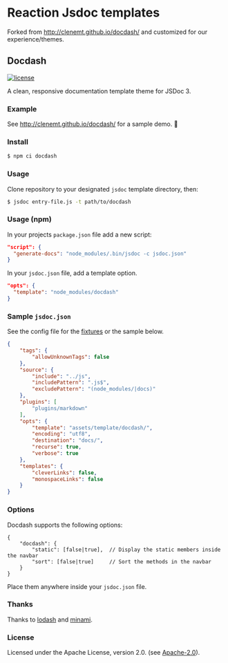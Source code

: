 # Reaction Jsdoc templates

Forked from <http://clenemt.github.io/docdash/> and customized for our experience/themes.

## Docdash

[![license](https://img.shields.io/npm/l/docdash.svg)](LICENSE.md)

A clean, responsive documentation template theme for JSDoc 3.

### Example

See <http://clenemt.github.io/docdash/> for a sample demo. :rocket:

### Install

```bash
$ npm ci docdash
```

### Usage

Clone repository to your designated `jsdoc` template directory, then:

```bash
$ jsdoc entry-file.js -t path/to/docdash
```

### Usage (npm)

In your projects `package.json` file add a new script:

```json
"script": {
  "generate-docs": "node_modules/.bin/jsdoc -c jsdoc.json"
}
```

In your `jsdoc.json` file, add a template option.

```json
"opts": {
  "template": "node_modules/docdash"
}
```

### Sample `jsdoc.json`

See the config file for the [fixtures](fixtures/fixtures.conf.json) or the sample below.

```json
{
    "tags": {
        "allowUnknownTags": false
    },
    "source": {
        "include": "../js",
        "includePattern": ".js$",
        "excludePattern": "(node_modules/|docs)"
    },
    "plugins": [
        "plugins/markdown"
    ],
    "opts": {
        "template": "assets/template/docdash/",
        "encoding": "utf8",
        "destination": "docs/",
        "recurse": true,
        "verbose": true
    },
    "templates": {
        "cleverLinks": false,
        "monospaceLinks": false
    }
}
```

### Options

Docdash supports the following options:

    {
        "docdash": {
            "static": [false|true],  // Display the static members inside the navbar
            "sort": [false|true]     // Sort the methods in the navbar
        }
    }

Place them anywhere inside your `jsdoc.json` file.

### Thanks

Thanks to [lodash](https://lodash.com) and [minami](https://github.com/nijikokun/minami).

### License

Licensed under the Apache License, version 2.0. (see [Apache-2.0](LICENSE.md)).
